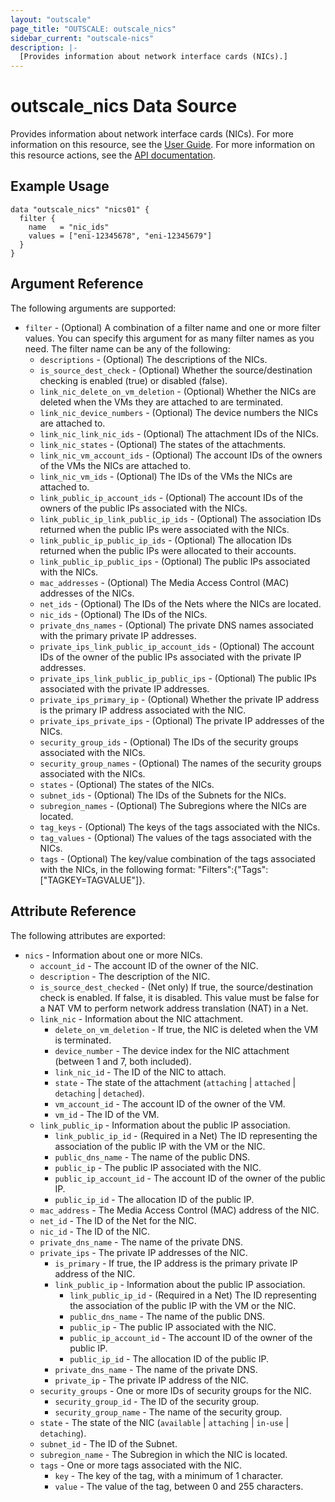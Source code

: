 ```yaml
---
layout: "outscale"
page_title: "OUTSCALE: outscale_nics"
sidebar_current: "outscale-nics"
description: |-
  [Provides information about network interface cards (NICs).]
---
```


# outscale_nics Data Source

Provides information about network interface cards (NICs).
For more information on this resource, see the [User Guide](https://docs.outscale.com/en/userguide/About-FNIs.html).
For more information on this resource actions, see the [API documentation](https://docs.outscale.com/api#3ds-outscale-api-nic).

## Example Usage

```hcl
data "outscale_nics" "nics01" {
  filter {
    name   = "nic_ids"
    values = ["eni-12345678", "eni-12345679"]
  }
}
```

## Argument Reference

The following arguments are supported:

* `filter` - (Optional) A combination of a filter name and one or more filter values. You can specify this argument for as many filter names as you need. The filter name can be any of the following:
    * `descriptions` - (Optional) The descriptions of the NICs.
    * `is_source_dest_check` - (Optional) Whether the source/destination checking is enabled (true) or disabled (false).
    * `link_nic_delete_on_vm_deletion` - (Optional) Whether the NICs are deleted when the VMs they are attached to are terminated.
    * `link_nic_device_numbers` - (Optional) The device numbers the NICs are attached to.
    * `link_nic_link_nic_ids` - (Optional) The attachment IDs of the NICs.
    * `link_nic_states` - (Optional) The states of the attachments.
    * `link_nic_vm_account_ids` - (Optional) The account IDs of the owners of the VMs the NICs are attached to.
    * `link_nic_vm_ids` - (Optional) The IDs of the VMs the NICs are attached to.
    * `link_public_ip_account_ids` - (Optional) The account IDs of the owners of the public IPs associated with the NICs.
    * `link_public_ip_link_public_ip_ids` - (Optional) The association IDs returned when the public IPs were associated with the NICs.
    * `link_public_ip_public_ip_ids` - (Optional) The allocation IDs returned when the public IPs were allocated to their accounts.
    * `link_public_ip_public_ips` - (Optional) The public IPs associated with the NICs.
    * `mac_addresses` - (Optional) The Media Access Control (MAC) addresses of the NICs.
    * `net_ids` - (Optional) The IDs of the Nets where the NICs are located.
    * `nic_ids` - (Optional) The IDs of the NICs.
    * `private_dns_names` - (Optional) The private DNS names associated with the primary private IP addresses.
    * `private_ips_link_public_ip_account_ids` - (Optional) The account IDs of the owner of the public IPs associated with the private IP addresses.
    * `private_ips_link_public_ip_public_ips` - (Optional) The public IPs associated with the private IP addresses.
    * `private_ips_primary_ip` - (Optional) Whether the private IP address is the primary IP address associated with the NIC.
    * `private_ips_private_ips` - (Optional) The private IP addresses of the NICs.
    * `security_group_ids` - (Optional) The IDs of the security groups associated with the NICs.
    * `security_group_names` - (Optional) The names of the security groups associated with the NICs.
    * `states` - (Optional) The states of the NICs.
    * `subnet_ids` - (Optional) The IDs of the Subnets for the NICs.
    * `subregion_names` - (Optional) The Subregions where the NICs are located.
    * `tag_keys` - (Optional) The keys of the tags associated with the NICs.
    * `tag_values` - (Optional) The values of the tags associated with the NICs.
    * `tags` - (Optional) The key/value combination of the tags associated with the NICs, in the following format: &quot;Filters&quot;:{&quot;Tags&quot;:[&quot;TAGKEY=TAGVALUE&quot;]}.

## Attribute Reference

The following attributes are exported:

* `nics` - Information about one or more NICs.
    * `account_id` - The account ID of the owner of the NIC.
    * `description` - The description of the NIC.
    * `is_source_dest_checked` - (Net only) If true, the source/destination check is enabled. If false, it is disabled. This value must be false for a NAT VM to perform network address translation (NAT) in a Net.
    * `link_nic` - Information about the NIC attachment.
        * `delete_on_vm_deletion` - If true, the NIC is deleted when the VM is terminated.
        * `device_number` - The device index for the NIC attachment (between 1 and 7, both included).
        * `link_nic_id` - The ID of the NIC to attach.
        * `state` - The state of the attachment (`attaching` \| `attached` \| `detaching` \| `detached`).
        * `vm_account_id` - The account ID of the owner of the VM.
        * `vm_id` - The ID of the VM.
    * `link_public_ip` - Information about the public IP association.
        * `link_public_ip_id` - (Required in a Net) The ID representing the association of the public IP with the VM or the NIC.
        * `public_dns_name` - The name of the public DNS.
        * `public_ip` - The public IP associated with the NIC.
        * `public_ip_account_id` - The account ID of the owner of the public IP.
        * `public_ip_id` - The allocation ID of the public IP.
    * `mac_address` - The Media Access Control (MAC) address of the NIC.
    * `net_id` - The ID of the Net for the NIC.
    * `nic_id` - The ID of the NIC.
    * `private_dns_name` - The name of the private DNS.
    * `private_ips` - The private IP addresses of the NIC.
        * `is_primary` - If true, the IP address is the primary private IP address of the NIC.
        * `link_public_ip` - Information about the public IP association.
            * `link_public_ip_id` - (Required in a Net) The ID representing the association of the public IP with the VM or the NIC.
            * `public_dns_name` - The name of the public DNS.
            * `public_ip` - The public IP associated with the NIC.
            * `public_ip_account_id` - The account ID of the owner of the public IP.
            * `public_ip_id` - The allocation ID of the public IP.
        * `private_dns_name` - The name of the private DNS.
        * `private_ip` - The private IP address of the NIC.
    * `security_groups` - One or more IDs of security groups for the NIC.
        * `security_group_id` - The ID of the security group.
        * `security_group_name` - The name of the security group.
    * `state` - The state of the NIC (`available` \| `attaching` \| `in-use` \| `detaching`).
    * `subnet_id` - The ID of the Subnet.
    * `subregion_name` - The Subregion in which the NIC is located.
    * `tags` - One or more tags associated with the NIC.
        * `key` - The key of the tag, with a minimum of 1 character.
        * `value` - The value of the tag, between 0 and 255 characters.

